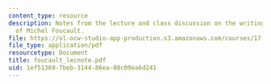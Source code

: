 ```yaml
---
content_type: resource
description: Notes from the lecture and class discussion on the writings and ideas
  of Michel Foucault.
file: https://ol-ocw-studio-app-production.s3.amazonaws.com/courses/17-960-foundations-of-political-science-fall-2004/1ef513697beb314486ea08c09ea6d241_foucault_lecnote.pdf
file_type: application/pdf
resourcetype: Document
title: foucault_lecnote.pdf
uid: 1ef51369-7beb-3144-86ea-08c09ea6d241
---
```

